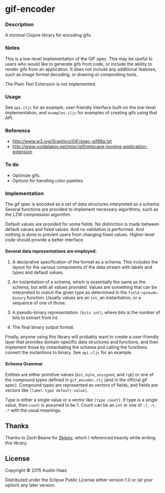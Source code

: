 # gif-encoder

### Description

A minimal Clojure library for encoding gifs.

### Notes

This is a low-level implementation of the GIF spec. This may be useful
to users who would like to generate gifs from code, or include the
ability to render gifs from an application. It does not include any
additional features, such as image format decoding, or drawing or
compositing tools.

The Plain Text Extension is not implemented.

### Usage

See `api.cljc` for an example, user-friendly interface built-on the
low-level implementation, and `examples.cljc` for examples of creating
gifs using that API.

### Reference

* http://www.w3.org/Graphics/GIF/spec-gif89a.txt
* http://www.vurdalakov.net/misc/gif/netscape-looping-application-extension

### To do

* Optimize gifs.
* Options for handling color palettes.

### Implementation

The gif spec is encoded as a set of data structures interpreted as a
schema. Several functions are provided to implement necessary
algorithms, such as the LZW compression algorithm.

Default values are provided for some fields. No distinction is made
between default values and fixed values. And no validation is
performed. And nothing is done to prevent users from changing fixed
values. Higher-level code should provide a better interface.

#### Several data representations are employed:

1. A declarative specification of the format as a schema. This
   includes the layout for the various components of the data stream
   with labels and types and default values.

2. An instantiation of a schema, which is essentially the same as the
   schema, but with all values provided. Values are something that can
   be interpreted to match the given type as determined in the
   `field->pseudo-binary` function. Usually values are an `int`, an
   instantiation, or a sequence of one of those.

3. A pseudo-binary representation: `[bits int]`, where bits is the
   number of bits to extract from int.

4. The final binary output format.

Finally, anyone using this library will probably want to create a
user-friendly layer that provides domain-specific data structures and
functions, and then implement those by instantiating the schema and
calling the functions convert the instantions to binary. See
`api.cljc` for an example.

#### Schema Grammar

Entities are either primitive values (`bit`, `byte`, `unsigned`, and
`rgb`) or one of the compound types defined in `gif_encoder.clj` (and
in the official gif spec). Compound types are represented as vectors
of fields, and fields are vectors like `[label type default-value]`.

Type is either a single value or a vector like `[type count]`. If type
is a single value, then `count` is assumed to be 1. Count can be an `int`
or one of `:?`, `:+`, `:*` with the usual meanings.

## Thanks

Thanks to Zach Beane for [Skippy](xach.com/lisp/skippy/), which I referenced heavily while writing this library.

## License

Copyright © 2015 Austin Haas

Distributed under the Eclipse Public License either version 1.0 or (at
your option) any later version.
